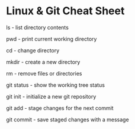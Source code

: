 # Linux & Git Cheat Sheet

ls - list directory contents

pwd - print current working directory

cd - change directory

mkdir - create a new directory

rm - remove files or directories

git status - show the working tree status

git init - initialize a new git repository

git add - stage changes for the next commit

git commit - save staged changes with a message
